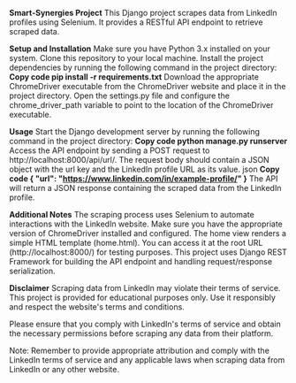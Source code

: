


**Smart-Synergies Project**
This Django project scrapes data from LinkedIn profiles using Selenium. It provides a RESTful API endpoint to retrieve scraped data.

**Setup and Installation**
Make sure you have Python 3.x installed on your system.
Clone this repository to your local machine.
Install the project dependencies by running the following command in the project directory:
**Copy code
pip install -r requirements.txt**
Download the appropriate ChromeDriver executable from the ChromeDriver website and place it in the project directory.
Open the settings.py file and configure the chrome_driver_path variable to point to the location of the ChromeDriver executable.


**Usage**
Start the Django development server by running the following command in the project directory:
**Copy code
python manage.py runserver**
Access the API endpoint by sending a POST request to http://localhost:8000/api/url/. The request body should contain a JSON object with the url key and the LinkedIn profile URL as its value.
json
**Copy code
{
  "url": "https://www.linkedin.com/in/example-profile/"
}**
The API will return a JSON response containing the scraped data from the LinkedIn profile.


**Additional Notes**
The scraping process uses Selenium to automate interactions with the LinkedIn website. Make sure you have the appropriate version of ChromeDriver installed and configured.
The home view renders a simple HTML template (home.html). You can access it at the root URL (http://localhost:8000/) for testing purposes.
This project uses Django REST Framework for building the API endpoint and handling request/response serialization.


**Disclaimer**
Scraping data from LinkedIn may violate their terms of service. This project is provided for educational purposes only. Use it responsibly and respect the website's terms and conditions.

Please ensure that you comply with LinkedIn's terms of service and obtain the necessary permissions before scraping any data from their platform.

Note: Remember to provide appropriate attribution and comply with the LinkedIn terms of service and any applicable laws when scraping data from LinkedIn or any other website.